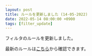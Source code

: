 ```yaml
---
layout: post
title: ルールを更新しました (14-05-2022)
date: 2022-05-14 08:00:00 +0900
tags: [filter_update]
---
```


フィルタのルールを更新しました。

最新のルールは[こちら](https://github.com/kittytail/BlockerRules)から確認できます。
